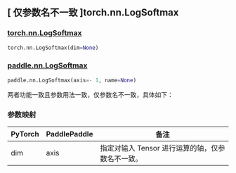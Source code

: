 ## [ 仅参数名不一致 ]torch.nn.LogSoftmax
### [torch.nn.LogSoftmax](https://pytorch.org/docs/stable/generated/torch.nn.LogSoftmax.html?highlight=nn+logsoftmax#torch.nn.LogSoftmax)

```python
torch.nn.LogSoftmax(dim=None)
```

### [paddle.nn.LogSoftmax](https://www.paddlepaddle.org.cn/documentation/docs/zh/api/paddle/nn/LogSoftmax_cn.html#logsoftmax)

```python
paddle.nn.LogSoftmax(axis=- 1, name=None)
```
两者功能一致且参数用法一致，仅参数名不一致，具体如下：
### 参数映射
| PyTorch       | PaddlePaddle | 备注                                                   |
| ------------- | ------------ | ------------------------------------------------------ |
| dim           | axis         | 指定对输入 Tensor 进行运算的轴，仅参数名不一致。                          |
